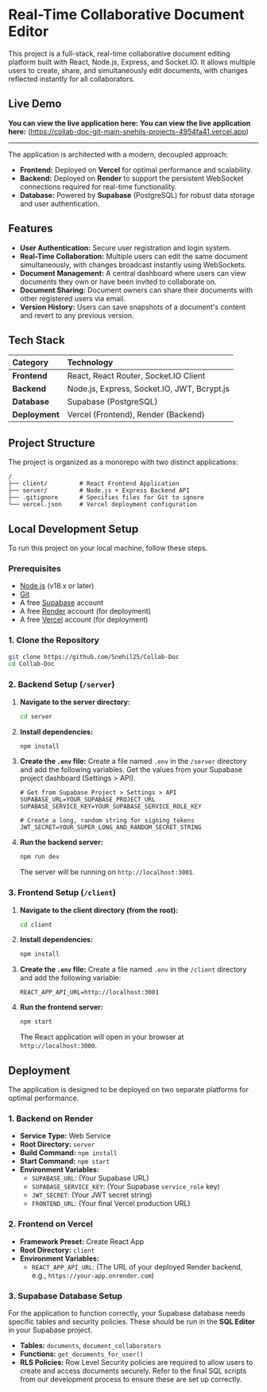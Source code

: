 # Real-Time Collaborative Document Editor

This project is a full-stack, real-time collaborative document editing platform built with React, Node.js, Express, and Socket.IO. It allows multiple users to create, share, and simultaneously edit documents, with changes reflected instantly for all collaborators.

## Live Demo

**You can view the live application here:** **You can view the live application here:** (https://collab-doc-git-main-snehils-projects-4954fa41.vercel.app)

---

The application is architected with a modern, decoupled approach:

* **Frontend:** Deployed on **Vercel** for optimal performance and scalability.
* **Backend:** Deployed on **Render** to support the persistent WebSocket connections required for real-time functionality.
* **Database:** Powered by **Supabase** (PostgreSQL) for robust data storage and user authentication.

## Features

* **User Authentication:** Secure user registration and login system.
* **Real-Time Collaboration:** Multiple users can edit the same document simultaneously, with changes broadcast instantly using WebSockets.
* **Document Management:** A central dashboard where users can view documents they own or have been invited to collaborate on.
* **Document Sharing:** Document owners can share their documents with other registered users via email.
* **Version History:** Users can save snapshots of a document's content and revert to any previous version.

## Tech Stack

| Category     | Technology                                  |
| :----------- | :------------------------------------------ |
| **Frontend** | React, React Router, Socket.IO Client       |
| **Backend** | Node.js, Express, Socket.IO, JWT, Bcrypt.js |
| **Database** | Supabase (PostgreSQL)                       |
| **Deployment** | Vercel (Frontend), Render (Backend)         |

## Project Structure

The project is organized as a monorepo with two distinct applications:

```
/
├── client/         # React Frontend Application
├── server/         # Node.js + Express Backend API
├── .gitignore      # Specifies files for Git to ignore
└── vercel.json     # Vercel deployment configuration
```

## Local Development Setup

To run this project on your local machine, follow these steps.

### Prerequisites

* [Node.js](https://nodejs.org/) (v18.x or later)
* [Git](https://git-scm.com/)
* A free [Supabase](https://supabase.com/) account
* A free [Render](https://render.com/) account (for deployment)
* A free [Vercel](https://vercel.com/) account (for deployment)

### 1. Clone the Repository

```bash
git clone https://github.com/Snehil25/Collab-Doc
cd Collab-Doc
```

### 2. Backend Setup (`/server`)

1.  **Navigate to the server directory:**
    ```bash
    cd server
    ```
2.  **Install dependencies:**
    ```bash
    npm install
    ```
3.  **Create the `.env` file:** Create a file named `.env` in the `/server` directory and add the following variables. Get the values from your Supabase project dashboard (Settings > API).
    ```env
    # Get from Supabase Project > Settings > API
    SUPABASE_URL=YOUR_SUPABASE_PROJECT_URL
    SUPABASE_SERVICE_KEY=YOUR_SUPABASE_SERVICE_ROLE_KEY

    # Create a long, random string for signing tokens
    JWT_SECRET=YOUR_SUPER_LONG_AND_RANDOM_SECRET_STRING
    ```
4.  **Run the backend server:**
    ```bash
    npm run dev
    ```
    The server will be running on `http://localhost:3001`.

### 3. Frontend Setup (`/client`)

1.  **Navigate to the client directory (from the root):**
    ```bash
    cd client
    ```
2.  **Install dependencies:**
    ```bash
    npm install
    ```
3.  **Create the `.env` file:** Create a file named `.env` in the `/client` directory and add the following variable:
    ```env
    REACT_APP_API_URL=http://localhost:3001
    ```
4.  **Run the frontend server:**
    ```bash
    npm start
    ```
    The React application will open in your browser at `http://localhost:3000`.

## Deployment

The application is designed to be deployed on two separate platforms for optimal performance.

### 1. Backend on Render

* **Service Type:** Web Service
* **Root Directory:** `server`
* **Build Command:** `npm install`
* **Start Command:** `npm start`
* **Environment Variables:**
    * `SUPABASE_URL`: (Your Supabase URL)
    * `SUPABASE_SERVICE_KEY`: (Your Supabase `service_role` key)
    * `JWT_SECRET`: (Your JWT secret string)
    * `FRONTEND_URL`: (Your final Vercel production URL)

### 2. Frontend on Vercel

* **Framework Preset:** Create React App
* **Root Directory:** `client`
* **Environment Variables:**
    * `REACT_APP_API_URL`: (The URL of your deployed Render backend, e.g., `https://your-app.onrender.com`)

### 3. Supabase Database Setup

For the application to function correctly, your Supabase database needs specific tables and security policies. These should be run in the **SQL Editor** in your Supabase project.

* **Tables:** `documents`, `document_collaborators`
* **Functions:** `get_documents_for_user()`
* **RLS Policies:** Row Level Security policies are required to allow users to create and access documents securely. Refer to the final SQL scripts from our development process to ensure these are set up correctly.
